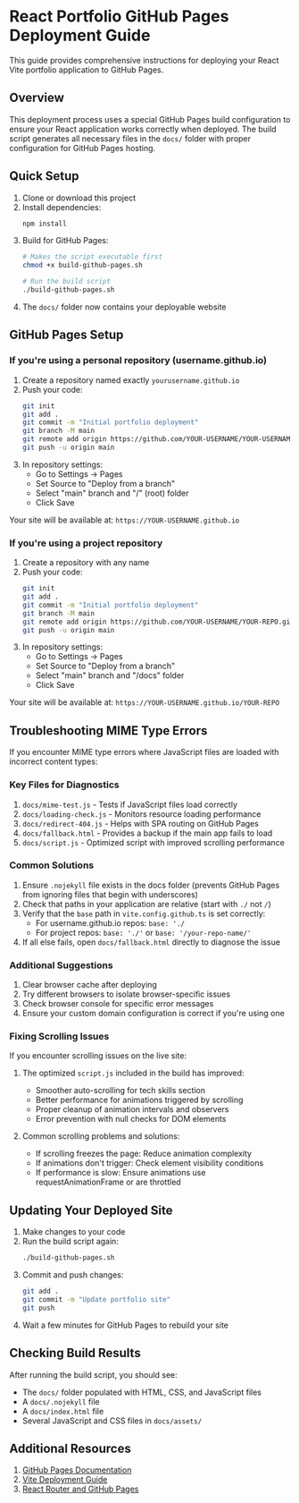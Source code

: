 # React Portfolio GitHub Pages Deployment Guide

This guide provides comprehensive instructions for deploying your React Vite portfolio application to GitHub Pages.

## Overview

This deployment process uses a special GitHub Pages build configuration to ensure your React application works correctly when deployed. The build script generates all necessary files in the `docs/` folder with proper configuration for GitHub Pages hosting.

## Quick Setup

1. Clone or download this project
2. Install dependencies:
   ```bash
   npm install
   ```
3. Build for GitHub Pages:
   ```bash
   # Makes the script executable first
   chmod +x build-github-pages.sh
   
   # Run the build script
   ./build-github-pages.sh
   ```
4. The `docs/` folder now contains your deployable website

## GitHub Pages Setup

### If you're using a personal repository (username.github.io)

1. Create a repository named exactly `yourusername.github.io`
2. Push your code:
   ```bash
   git init
   git add .
   git commit -m "Initial portfolio deployment"
   git branch -M main
   git remote add origin https://github.com/YOUR-USERNAME/YOUR-USERNAME.github.io.git
   git push -u origin main
   ```
3. In repository settings:
   - Go to Settings → Pages
   - Set Source to "Deploy from a branch"
   - Select "main" branch and "/" (root) folder
   - Click Save

Your site will be available at: `https://YOUR-USERNAME.github.io`

### If you're using a project repository

1. Create a repository with any name
2. Push your code:
   ```bash
   git init
   git add .
   git commit -m "Initial portfolio deployment"
   git branch -M main
   git remote add origin https://github.com/YOUR-USERNAME/YOUR-REPO.git
   git push -u origin main
   ```
3. In repository settings:
   - Go to Settings → Pages
   - Set Source to "Deploy from a branch"
   - Select "main" branch and "/docs" folder
   - Click Save

Your site will be available at: `https://YOUR-USERNAME.github.io/YOUR-REPO`

## Troubleshooting MIME Type Errors

If you encounter MIME type errors where JavaScript files are loaded with incorrect content types:

### Key Files for Diagnostics

1. `docs/mime-test.js` - Tests if JavaScript files load correctly
2. `docs/loading-check.js` - Monitors resource loading performance
3. `docs/redirect-404.js` - Helps with SPA routing on GitHub Pages
4. `docs/fallback.html` - Provides a backup if the main app fails to load
5. `docs/script.js` - Optimized script with improved scrolling performance

### Common Solutions

1. Ensure `.nojekyll` file exists in the docs folder (prevents GitHub Pages from ignoring files that begin with underscores)
2. Check that paths in your application are relative (start with `./` not `/`)
3. Verify that the `base` path in `vite.config.github.ts` is set correctly:
   - For username.github.io repos: `base: './`
   - For project repos: `base: './'` or `base: '/your-repo-name/'`
4. If all else fails, open `docs/fallback.html` directly to diagnose the issue

### Additional Suggestions

1. Clear browser cache after deploying
2. Try different browsers to isolate browser-specific issues
3. Check browser console for specific error messages
4. Ensure your custom domain configuration is correct if you're using one

### Fixing Scrolling Issues

If you encounter scrolling issues on the live site:

1. The optimized `script.js` included in the build has improved:
   - Smoother auto-scrolling for tech skills section
   - Better performance for animations triggered by scrolling
   - Proper cleanup of animation intervals and observers
   - Error prevention with null checks for DOM elements
   
2. Common scrolling problems and solutions:
   - If scrolling freezes the page: Reduce animation complexity
   - If animations don't trigger: Check element visibility conditions
   - If performance is slow: Ensure animations use requestAnimationFrame or are throttled

## Updating Your Deployed Site

1. Make changes to your code
2. Run the build script again:
   ```bash
   ./build-github-pages.sh
   ```
3. Commit and push changes:
   ```bash
   git add .
   git commit -m "Update portfolio site"
   git push
   ```
4. Wait a few minutes for GitHub Pages to rebuild your site

## Checking Build Results

After running the build script, you should see:
- The `docs/` folder populated with HTML, CSS, and JavaScript files
- A `docs/.nojekyll` file
- A `docs/index.html` file
- Several JavaScript and CSS files in `docs/assets/`

## Additional Resources

1. [GitHub Pages Documentation](https://docs.github.com/en/pages)
2. [Vite Deployment Guide](https://vitejs.dev/guide/static-deploy.html)
3. [React Router and GitHub Pages](https://create-react-app.dev/docs/deployment/#notes-on-client-side-routing)